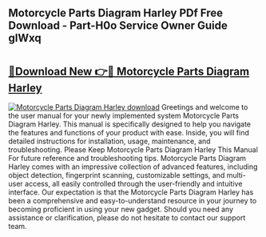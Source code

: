 ## Motorcycle Parts Diagram Harley PDf Free Download - Part-H0o Service Owner Guide glWxq

# <h2><a href="http://dfltt68.blite.top/?on=Motorcycle+Parts+Diagram+Harley">🔗Download New 👉🔴 Motorcycle Parts Diagram Harley</a></h2>

[![Motorcycle Parts Diagram Harley download](https://i.imgur.com/lujVjoI.png)](http://dfltt68.blite.top/?on=Motorcycle+Parts+Diagram+Harley)
Greetings and welcome to the user manual for your newly implemented system Motorcycle Parts Diagram Harley. This manual is specifically designed to help you navigate the features and functions of your product with ease. Inside, you will find detailed instructions for installation, usage, maintenance, and troubleshooting. Please Keep Motorcycle Parts Diagram Harley This Manual For future reference and troubleshooting tips. Motorcycle Parts Diagram Harley comes with an impressive collection of advanced features, including object detection, fingerprint scanning, customizable settings, and multi-user access, all easily controlled through the user-friendly and intuitive interface. Our expectation is that the Motorcycle Parts Diagram Harley has been a comprehensive and easy-to-understand resource in your journey to becoming proficient in using your new gadget. Should you need any assistance or clarification, please do not hesitate to contact our support team.
